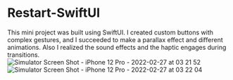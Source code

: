 # Restart-SwiftUI
This mini project was built using SwiftUI. 
I created custom buttons with complex gestures, and I succeeded to make a parallax effect and different animations. 
Also I realized the sound effects and the haptic engages during transitions.
![Simulator Screen Shot - iPhone 12 Pro - 2022-02-27 at 03 21 52](https://user-images.githubusercontent.com/74758238/155862114-4abea63e-43cb-4c0e-85e1-d45d8afec43c.png)
![Simulator Screen Shot - iPhone 12 Pro - 2022-02-27 at 03 22 04](https://user-images.githubusercontent.com/74758238/155862127-f769780f-bbb6-46f0-abf8-b335fdc2e192.png)
